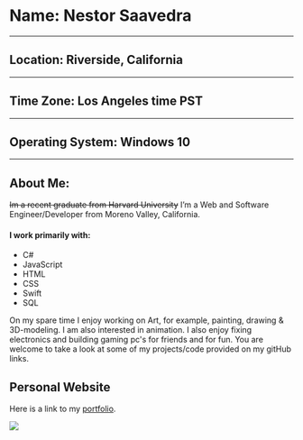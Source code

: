 #  Name: Nestor Saavedra

* * *

## Location: Riverside, California

* * * 

## Time Zone: Los Angeles time PST

* * *

## Operating System: Windows 10

* * * 

## About Me: 
~~Im a recent graduate from Harvard University~~
I’m a Web and Software Engineer/Developer from Moreno Valley, California.
#### I work primarily with:
* C#
* JavaScript
* HTML
* CSS
* Swift
* SQL
 
On my spare time I enjoy working on Art, for example, painting, drawing & 3D-modeling.
I am also interested in animation.
I also enjoy fixing electronics and building gaming pc's for friends and for fun.
You are welcome to take a look at some of my projects/code provided on my gitHub links.

## Personal Website

Here is a link to my [portfolio](https://saavfoxdev.github.io/ "My work").

![](https://i1.wp.com/www.whats-your-sign.com/wp-content/uploads/2018/02/FoxAnimalSymbolism.jpg?zoom=1.75&fit=1600%2C1078&ssl=1)
